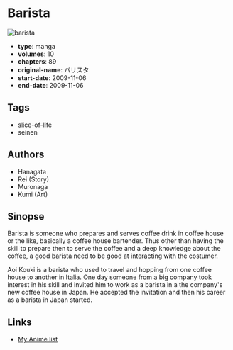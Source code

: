 # Barista

![barista](https://cdn.myanimelist.net/images/manga/1/210402.jpg)

-   **type**: manga
-   **volumes**: 10
-   **chapters**: 89
-   **original-name**: バリスタ
-   **start-date**: 2009-11-06
-   **end-date**: 2009-11-06

## Tags

-   slice-of-life
-   seinen

## Authors

-   Hanagata
-   Rei (Story)
-   Muronaga
-   Kumi (Art)

## Sinopse

Barista is someone who prepares and serves coffee drink in coffee house or the like, basically a coffee house bartender. Thus other than having the skill to prepare then to serve the coffee and a deep knowledge about the coffee, a good barista need to be good at interacting with the costumer.

Aoi Kouki is a barista who used to travel and hopping from one coffee house to another in Italia. One day someone from a big company took interest in his skill and invited him to work as a barista in a the company's new coffee house in Japan. He accepted the invitation and then his career as a barista in Japan started.

## Links

-   [My Anime list](https://myanimelist.net/manga/30169/Barista)

